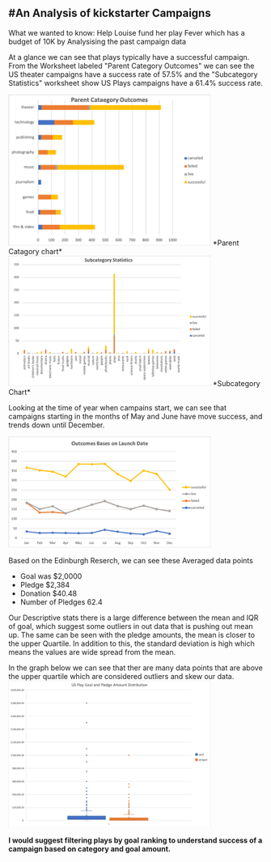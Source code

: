 #An Analysis of kickstarter Campaigns
---
What we wanted to know: Help Louise fund her play Fever which has a budget of 10K by Analysising the past campaign data  

At a glance we can see that plays typically have a successful campaign. From the Worksheet labeled "Parent Category Outcomes" we can see the US theater campaigns have a success rate of 57.5% and the "Subcategory Statistics" worksheet show US Plays campaigns have a 61.4% success rate.

<img src="Images/Picture1.png" width="400">
*Parent Catagory chart*

<img src="Images/SubcategoryStats.png" width="400">
*Subcategory Chart*

Looking at the time of year when campains start, we can see that campaigns starting in the months of May and June have move success, and trends down until December. 

<img src="Images/Outcomes%20based%20on%20Launch%20Data.png" width="400">

Based on the Edinburgh Reserch, we can see these Averaged data points 
- Goal was $2,0000
- Pledge $2,384
- Donation $40.48
- Number of Pledges 62.4

Our Descriptive stats there is a large difference between the mean and IQR of goal, which suggest some outliers in out data that is pushing out mean up. The same can be seen with the pledge amounts, the mean is closer to the upper Quartile. In addition to this, the standard deviation is high which means the values are wide spread from the mean.

In the graph below we can see that ther are many data points that are above the upper quartile which are considered outliers and skew our data. 
<img src="Images/USPlays.png" width="400">

__I would suggest filtering plays by goal ranking to understand success of a campaign based on category and goal amount.__

